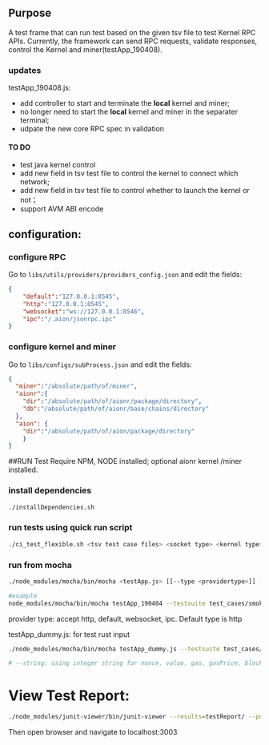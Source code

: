 ## Purpose

A test frame that can run test based on the given tsv file to test Kernel RPC APIs.
Currently, the framework can send RPC requests, validate responses, control the Kernel and miner(testApp_190408).

### updates
testApp_190408.js:
* add controller to start and terminate the **local** kernel and miner;
* no longer need to start the  **local** kernel and miner in the separater terminal;
* udpate the new core RPC spec in validation

#### TO DO
* test java kernel control
* add new field in tsv test file to control the kernel to connect which network;
* add new field in tsv test file to control whether to launch the kernel or not；
* support AVM ABI encode

## configuration:

### configure RPC
Go to `libs/utils/providers/providers_config.json` and edit the fields:
```json
{
	"default":"127.0.0.1:8545",
	"http":"127.0.0.1:8545",
	"websocket":"ws://127.0.0.1:8546",
	"ipc":"/.aion/jsonrpc.ipc"
}
```

### configure kernel and miner
Go to `libs/configs/subProcess.json` and edit the fields:
```json
{
  "miner":"/absolute/path/of/miner",
  "aionr":{
    "dir":"/absolute/path/of/aionr/package/directory",
    "db":"/absolute/path/of/aionr/base/chains/directory"
  },
  "aion": {
    "dir":"/absolute/path/of/aion/package/directory"
    }
}

```

##RUN Test
Require NPM, NODE installed;
optional aionr kernel /miner installed.

### install dependencies
```bash
./installDependencies.sh
```

### run tests using quick run script

```bash
./ci_test_flexible.sh <tsv test case files> <socket type> <kernel type>
```

### run from mocha
```bash
./node_modules/mocha/bin/mocha <testApp.js> [[--type <providertype>]] [[--testsuite <path/to/tsv_file>]] [[[--reporter mocha-junit-reporter]][[--reporter-options mochaFile=path/to/result.xml]]]

#example
node_modules/mocha/bin/mocha testApp_190404 --testsuite test_cases/smoke_test.tsv --type http  --no-timeouts
```

provider type: accept http, default, websocket, ipc. Default type is http

testApp_dummy.js: for test rust input

```bash
./node_modules/mocha/bin/mocha testApp_dummy.js --testsuite test_cases/rust_java_input.csv --type http  --no-timeouts [--string]

# --string: using integer string for nonce, value, gas, gasPrice, blockNumber, storagePosition; otherwise: using integer(number) for those values

```

# View Test Report:
```bash
./node_modules/junit-viewer/bin/junit-viewer --results=testReport/ --port=3003
```

Then open browser and navigate to localhost:3003
